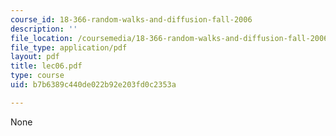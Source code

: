 ```yaml
---
course_id: 18-366-random-walks-and-diffusion-fall-2006
description: ''
file_location: /coursemedia/18-366-random-walks-and-diffusion-fall-2006/b7b6389c440de022b92e203fd0c2353a_lec06.pdf
file_type: application/pdf
layout: pdf
title: lec06.pdf
type: course
uid: b7b6389c440de022b92e203fd0c2353a

---
```

None